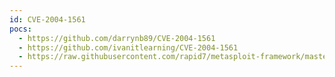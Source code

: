 ```yaml
---
id: CVE-2004-1561
pocs:
  - https://github.com/darrynb89/CVE-2004-1561
  - https://github.com/ivanitlearning/CVE-2004-1561
  - https://raw.githubusercontent.com/rapid7/metasploit-framework/master/modules/exploits/windows/http/icecast_header.rb
---
```

